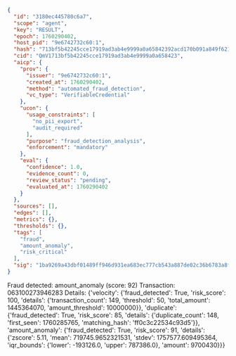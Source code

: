 ```json
{
  "id": "3180ec445780c6a7",
  "scope": "agent",
  "key": "RESULT",
  "epoch": 1760290402,
  "host_pid": "9e6742732c60:1",
  "hash": "713bf5b42245cce17919ad3ab4e9999a0a65842392acd170b091a849f621f280",
  "cid": "QmV1713bf5b42245cce17919ad3ab4e9999a0a658423",
  "aicp": {
    "prov": {
      "issuer": "9e6742732c60:1",
      "created_at": 1760290402,
      "method": "automated_fraud_detection",
      "vc_type": "VerifiableCredential"
    },
    "ucon": {
      "usage_constraints": [
        "no_pii_export",
        "audit_required"
      ],
      "purpose": "fraud_detection_analysis",
      "enforcement": "mandatory"
    },
    "eval": {
      "confidence": 1.0,
      "evidence_count": 0,
      "review_status": "pending",
      "evaluated_at": 1760290402
    }
  },
  "sources": [],
  "edges": [],
  "metrics": {},
  "thresholds": {},
  "tags": [
    "fraud",
    "amount_anomaly",
    "risk_critical"
  ],
  "sig": "1ba9269a43dbf01489ff946d931ea683ec777cb543a887de02c36b6783a8fc55"
}
```

Fraud detected: amount_anomaly (score: 92)
Transaction: 063100273946283
Details: {'velocity': {'fraud_detected': True, 'risk_score': 100, 'details': {'transaction_count': 149, 'threshold': 50, 'total_amount': 1445364070, 'amount_threshold': 10000000}}, 'duplicate': {'fraud_detected': True, 'risk_score': 85, 'details': {'duplicate_count': 148, 'first_seen': 1760285765, 'matching_hash': 'ff0c3c22534c93d5'}}, 'amount_anomaly': {'fraud_detected': True, 'risk_score': 91, 'details': {'zscore': 5.11, 'mean': 719745.9652321531, 'stdev': 1757577.609495364, 'iqr_bounds': {'lower': -193126.0, 'upper': 787386.0}, 'amount': 9700430}}}